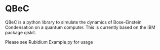 # QBeC
QBeC is a python library to simulate the dynamics of Bose-Einstein Condensation on a quantum computer. This is currently based on the IBM package qiskit.

Please see Rubidium Example.py for usage
